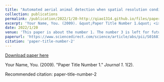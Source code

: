```yaml
---
title: "Automated aerial animal detection when spatial resolution conditions are varied"
collection: publications
permalink: /publication/2022/1/20-http://qiao1314.github.io/files/paper2.pdf
excerpt: 'Your Name, You. (2009). &quot;Paper Title Number 1.&quot; <i>Journal 1</i>. 1(2).'
date: 2022/1/20
venue: 'This paper is about the number 1. The number 3 is left for future work.'
paperurl: 'https://www.sciencedirect.com/science/article/abs/pii/S0168169922000060'
citation: 'paper-title-number-2'
---
```


<a href='https://www.sciencedirect.com/science/article/abs/pii/S0168169922000060'>Download paper here</a>

Your Name, You. (2009). &quot;Paper Title Number 1.&quot; <i>Journal 1</i>. 1(2).

Recommended citation: paper-title-number-2